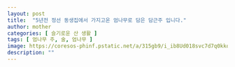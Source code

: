 ```yaml
---
layout: post
title:  "5년전 정선 동생집에서 가지고온 엄나무로 담은 담근주 입니다."
author: mother
categories: [ 슬기로운 산 생활 ]
tags: [ 엄나무 주, 술, 엄나무 ]
image: https://coresos-phinf.pstatic.net/a/315gb9/i_ib8Ud018svc7d7q0kkqmve4_srh9k9.jpg?type=e1920_std
description: ""
---
```


